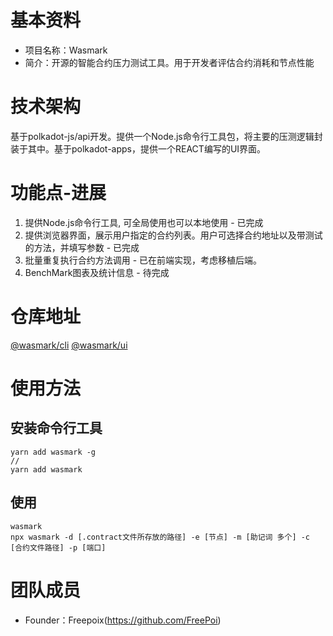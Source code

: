 # 基本资料
- 项目名称：Wasmark
- 简介：开源的智能合约压力测试工具。用于开发者评估合约消耗和节点性能

# 技术架构
基于polkadot-js/api开发。提供一个Node.js命令行工具包，将主要的压测逻辑封装于其中。基于polkadot-apps，提供一个REACT编写的UI界面。

# 功能点-进展
1. 提供Node.js命令行工具, 可全局使用也可以本地使用 - 已完成
2. 提供浏览器界面，展示用户指定的合约列表。用户可选择合约地址以及带测试的方法，并填写参数 - 已完成
2. 批量重复执行合约方法调用 - 已在前端实现，考虑移植后端。
3. BenchMark图表及统计信息 - 待完成

# 仓库地址
[@wasmark/cli](https://github.com/wasmark/cli)
[@wasmark/ui](https://github.com/wasmark/ui)


# 使用方法
## 安装命令行工具
```
yarn add wasmark -g
//
yarn add wasmark
```

## 使用
```
wasmark 
npx wasmark -d [.contract文件所存放的路径] -e [节点] -m [助记词 多个] -c [合约文件路径] -p [端口]
```

# 团队成员
- Founder：Freepoix(https://github.com/FreePoi)

